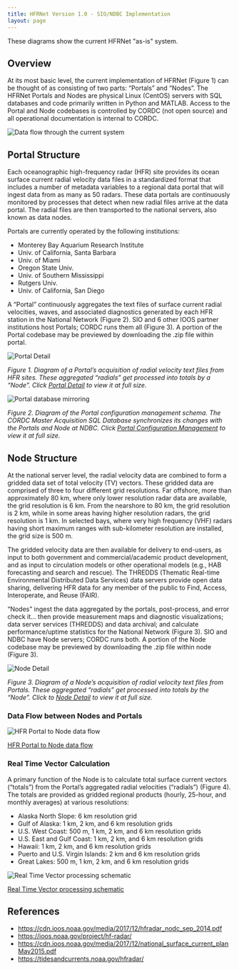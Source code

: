 ```yaml
---
title: HFRNet Version 1.0 - SIO/NDBC Implementation
layout: page
---
```


These diagrams show the current HFRNet "as-is" system.  

## Overview

At its most basic level, the current implementation of HFRNet (Figure 1) can be thought of as consisting of two parts:  “Portals” and “Nodes”.  The HFRNet Portals and Nodes are physical Linux (CentOS) servers with SQL databases and code primarily written in Python and MATLAB.  Access to the Portal and Node codebases is controlled by CORDC (not open source) and all operational documentation is internal to CORDC.

![Data flow through the current system](HFR%20data%20flow.pptx.svg)

## Portal Structure

Each oceanographic high-frequency radar (HFR) site provides its ocean surface current radial velocity data files in a standardized format that includes a number of metadata variables to a regional data portal that will ingest data from as many as 50 radars. These data portals are continuously monitored by processes that detect when new radial files arrive at the data portal. The radial files are then transported to the national servers, also known as data nodes.

Portals are currently operated by the following institutions:

- Monterey Bay Aquarium Research Institute
- Univ. of California, Santa Barbara
- Univ. of Miami
- Oregon State Univ.
- Univ. of Southern Mississippi
- Rutgers Univ.
- Univ. of California, San Diego

A “Portal” continuously aggregates the text files of surface current radial velocities, waves, and associated diagnostics generated by each HFR station in the National Network (Figure 2).  SIO and 6 other IOOS partner institutions host Portals; CORDC runs them all (Figure 3).  A portion of the Portal codebase may be previewed by downloading the .zip file within portal.

![Portal Detail](Portal%20Detail.png)

_Figure 1.  Diagram of a Portal’s acquisition of radial velocity text files from HFR sites.  These aggregated “radials” get processed into totals by a “Node”.  Click [Portal Detail](Portal%20Detail.pdf) to view it at full size._

![Portal database mirroring](Portal%20Configuration%20Management.png)

_Figure 2.  Diagram of the Portal configuration management schema.  The CORDC Master Acquisition SQL Database synchronizes its changes with the Portals and Node at NDBC.  Click [Portal Configuration Management](Portal%20Configuration%20Management.png) to view it at full size._

## Node Structure

At the national server level, the radial velocity data are combined to form a gridded data set of total velocity (TV) vectors.  These gridded data are comprised of three to four different grid resolutions.  Far offshore, more than approximately 80 km, where only lower resolution radar data are available, the grid resolution is 6 km.  From the nearshore to 80 km, the grid resolution is 2 km, while in some areas having higher resolution radars, the grid resolution is 1 km. In selected bays, where very high frequency (VHF) radars having short maximum ranges with sub-kilometer resolution are installed, the grid size is 500 m.

The gridded velocity data are then available for delivery to end-users, as input to both government and commercial/academic product development, and as input to circulation models or other operational models (e.g., HAB forecasting and search and rescue).  The THREDDS (Thematic Real-time Environmental Distributed Data Services) data servers provide open data sharing, delivering HFR data for any member of the public to Find, Access, Interoperate, and Reuse (FAIR).

“Nodes” ingest the data aggregated by the portals, post-process, and error check it… then provide measurement maps and diagnostic visualizations; data server services (THREDDS) and data archival; and calculate performance/uptime statistics for the National Network (Figure 3).  SIO and NDBC have Node servers; CORDC runs both.  A portion of the Node codebase may be previewed by downloading the .zip file within node (Figure 3).

![Node Detail](Node%20Detail.png)

_Figure 3.  Diagram of a Node’s acquisition of radial velocity text files from Portals.  These aggregated “radials” get processed into totals by the “Node”.  Click to [Node Detail](Node%20Detail.pdf) to view it at full size._

### Data Flow between Nodes and Portals

![HFR Portal to Node data flow](HFRadar%20Acquisition.png)

[HFR Portal to Node data flow](HFRadar%20Acquisition.pdf)

### Real Time Vector Calculation

A primary function of the Node is to calculate total surface current vectors (“totals”) from the Portal’s aggregated radial velocities (“radials”) (Figure 4).  The totals are provided as gridded regional products (hourly, 25-hour, and monthly averages) at various resolutions:

- Alaska North Slope:  6 km resolution grid
- Gulf of Alaska:  1 km, 2 km, and 6 km resolution grids
- U.S. West Coast:  500 m, 1 km, 2 km, and 6 km resolution grids
- U.S. East and Gulf Coast:  1 km, 2 km, and 6 km resolution grids
- Hawaii:  1 km, 2 km, and 6 km resolution grids
- Puerto and U.S. Virgin Islands:  2 km and 6 km resolution grids
- Great Lakes:  500 m, 1 km, 2 km, and 6 km resolution grids

![Real Time Vector processing schematic](rtvproc%20processing%20flowchart-1.png)

[Real Time Vector processing schematic](rtvproc%20processing%20flowchart-1.pdf)



## References

- https://cdn.ioos.noaa.gov/media/2017/12/hfradar_nodc_sep_2014.pdf
- https://ioos.noaa.gov/project/hf-radar/
- https://cdn.ioos.noaa.gov/media/2017/12/national_surface_current_planMay2015.pdf
- https://tidesandcurrents.noaa.gov/hfradar/
